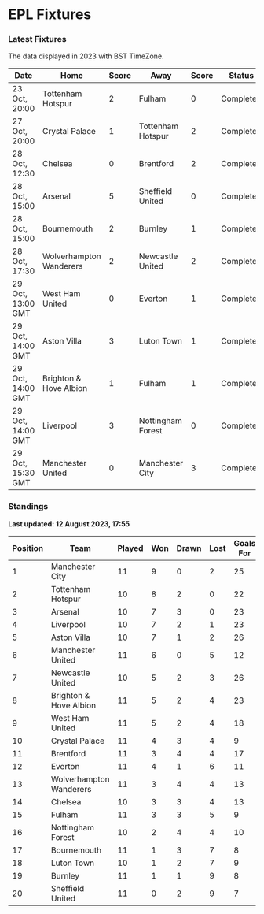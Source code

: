 # EPL Fixtures

### Latest Fixtures

The data displayed in 2023 with BST TimeZone.

<!-- START_TABLE -->
| Date | Home | Score | Away | Score | Status |
|-------------|--------|--------------|--------|--------------|--------|
| 23 Oct, 20:00 | Tottenham Hotspur | 2 | Fulham | 0 | Completed |
| 27 Oct, 20:00 | Crystal Palace | 1 | Tottenham Hotspur | 2 | Completed |
| 28 Oct, 12:30 | Chelsea | 0 | Brentford | 2 | Completed |
| 28 Oct, 15:00 | Arsenal | 5 | Sheffield United | 0 | Completed |
| 28 Oct, 15:00 | Bournemouth | 2 | Burnley | 1 | Completed |
| 28 Oct, 17:30 | Wolverhampton Wanderers | 2 | Newcastle United | 2 | Completed |
| 29 Oct, 13:00 GMT | West Ham United | 0 | Everton | 1 | Completed |
| 29 Oct, 14:00 GMT | Aston Villa | 3 | Luton Town | 1 | Completed |
| 29 Oct, 14:00 GMT | Brighton & Hove Albion | 1 | Fulham | 1 | Completed |
| 29 Oct, 14:00 GMT | Liverpool | 3 | Nottingham Forest | 0 | Completed |
| 29 Oct, 15:30 GMT | Manchester United | 0 | Manchester City | 3 | Completed |
<!-- END_TABLE -->

### Standings

**Last updated: 12 August 2023, 17:55**

<!-- START_STANDINGS -->
| Position | Team | Played | Won | Drawn | Lost | Goals For | Goals Against | Goal Difference | Points |
|----------|------|--------|-----|-------|------|-----------|---------------|-----------------|--------|
| 1 | Manchester City | 11 | 9 | 0 | 2 | 25 | 7 | 18 | 27 |
| 2 | Tottenham Hotspur | 10 | 8 | 2 | 0 | 22 | 9 | 13 | 26 |
| 3 | Arsenal | 10 | 7 | 3 | 0 | 23 | 8 | 15 | 24 |
| 4 | Liverpool | 10 | 7 | 2 | 1 | 23 | 9 | 14 | 23 |
| 5 | Aston Villa | 10 | 7 | 1 | 2 | 26 | 14 | 12 | 22 |
| 6 | Manchester United | 11 | 6 | 0 | 5 | 12 | 16 | -4 | 18 |
| 7 | Newcastle United | 10 | 5 | 2 | 3 | 26 | 11 | 15 | 17 |
| 8 | Brighton & Hove Albion | 11 | 5 | 2 | 4 | 23 | 20 | 3 | 17 |
| 9 | West Ham United | 11 | 5 | 2 | 4 | 18 | 18 | 0 | 17 |
| 10 | Crystal Palace | 11 | 4 | 3 | 4 | 9 | 13 | -4 | 15 |
| 11 | Brentford | 11 | 3 | 4 | 4 | 17 | 14 | 3 | 13 |
| 12 | Everton | 11 | 4 | 1 | 6 | 11 | 14 | -3 | 13 |
| 13 | Wolverhampton Wanderers | 11 | 3 | 4 | 4 | 13 | 17 | -4 | 13 |
| 14 | Chelsea | 10 | 3 | 3 | 4 | 13 | 11 | 2 | 12 |
| 15 | Fulham | 11 | 3 | 3 | 5 | 9 | 17 | -8 | 12 |
| 16 | Nottingham Forest | 10 | 2 | 4 | 4 | 10 | 15 | -5 | 10 |
| 17 | Bournemouth | 11 | 1 | 3 | 7 | 8 | 24 | -16 | 6 |
| 18 | Luton Town | 10 | 1 | 2 | 7 | 9 | 20 | -11 | 5 |
| 19 | Burnley | 11 | 1 | 1 | 9 | 8 | 26 | -18 | 4 |
| 20 | Sheffield United | 11 | 0 | 2 | 9 | 7 | 29 | -22 | 2 |
<!-- END_STANDINGS -->
